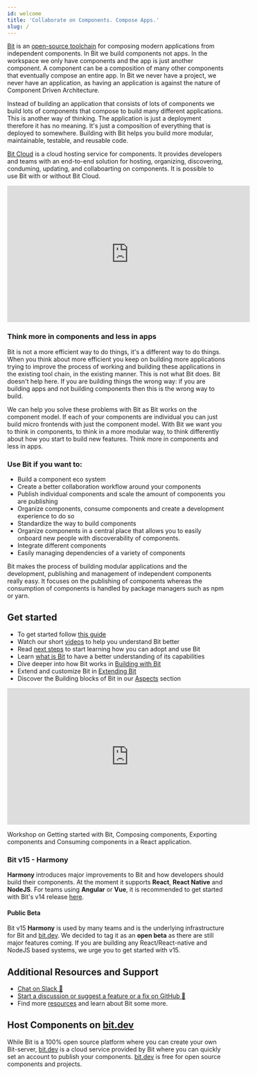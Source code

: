 ```yaml
---
id: welcome
title: 'Collaborate on Components. Compose Apps.'
slug: /
---
```


[Bit](/essentials/what-is-bit) is an [open-source toolchain](https://github.com/teambit/bit) for composing modern applications from independent components. In Bit we build components not apps. In the workspace we only have components and the app is just another component. A component can be a composition of many other components that eventually compose an entire app. In Bit we never have a project, we never have an application, as having an application is against the nature of Component Driven Architecture.

Instead of building an application that consists of lots of components we build lots of components that compose to build many different applications. This is another way of thinking. The application is just a deployment therefore it has no meaning. It's just a composition of everything that is deployed to somewhere. Building with Bit helps you build more modular, maintainable, testable, and reusable code.

[Bit Cloud](https://bit.dev/) is a cloud hosting service for components. It provides developers and teams with an end-to-end solution for hosting, organizing, discovering, conduming, updating, and collaboarting on components. It is possible to use Bit with or without Bit Cloud.

<iframe width="560" height="315" src="https://www.youtube.com/embed/mbURSw1fhoc" title="Building Components in Harmony" frameborder="0" allow="accelerometer; autoplay; clipboard-write; encrypted-media; gyroscope; picture-in-picture" allowfullscreen></iframe>

### Think more in components and less in apps

Bit is not a more efficient way to do things, it's a different way to do things. When you think about more efficient you keep on building more applications trying to improve the process of working and building these applications in the existing tool chain, in the existing manner. This is not what Bit does. Bit doesn't help here. If you are building things the wrong way: if you are building apps and not building components then this is the wrong way to build.

We can help you solve these problems with Bit as Bit works on the component model. If each of your components are individual you can just build micro frontends with just the component model. With Bit we want you to think in components, to think in a more modular way, to think differently about how you start to build new features. Think more in components and less in apps.

### Use Bit if you want to:

- Build a component eco system
- Create a better collaboration workflow around your components
- Publish individual components and scale the amount of components you are publishing
- Organize components, consume components and create a development experience to do so
- Standardize the way to build components
- Organize components in a central place that allows you to easily onboard new people with discoverability of components.
- Integrate different components
- Easily managing dependencies of a variety of components

Bit makes the process of building modular applications and the development, publishing and management of independent components really easy. It focuses on the publishing of components whereas the consumption of components is handled by package managers such as npm or yarn.

## Get started

- To get started follow [this guide](/getting-started/installing-bit)
- Watch our short [videos](/resources/videos) to help you understand Bit better
- Read [next steps](getting-started/whats-next) to start learning how you can adopt and use Bit
- Learn [what is Bit](essentials/what-is-bit) to have a better understanding of its capabilities
- Dive deeper into how Bit works in [Building with Bit](/building-with-bit/manage-workspace)
- Extend and customize Bit in [Extending Bit](/extending-bit/adding-a-new-tab)
- Discover the Building blocks of Bit in our [Aspects](/aspects/aspects-overview) section

<iframe width="560" height="315" src="https://www.youtube.com/embed/7afMBwj5fR4" title="Let's Build with Bit" frameborder="0" allow="accelerometer; autoplay; clipboard-write; encrypted-media; gyroscope; picture-in-picture" allowfullscreen></iframe>

Workshop on Getting started with Bit, Composing components, Exporting components and Consuming components in a React application.

### Bit v15 - Harmony

**Harmony** introduces major improvements to Bit and how developers should build their components. At the moment it supports **React**, **React Native** and **NodeJS**. For teams using **Angular** or **Vue**, it is recommended to get started with Bit's v14 release [here](https://docs.bit.dev).

#### Public Beta

Bit v15 **Harmony** is used by many teams and is the underlying infrastructure for Bit and [bit.dev](https://bit.dev). We decided to tag it as an **open beta** as there are still major features coming. If you are building any React/React-native and NodeJS based systems, we urge you to get started with v15.

## Additional Resources and Support

- [Chat on Slack :beers:](https://join.slack.com/t/bit-dev-community/shared_invite/zt-o2tim18y-UzwOCFdTafmFKEqm2tXE4w)
- [Start a discussion or suggest a feature or a fix on GitHub :wrench:](https://github.com/teambit/bit/issues)
- Find more [resources](resources/conference-talks) and learn about Bit some more.

## Host Components on [bit.dev](https://bit.dev)

While Bit is a 100% open source platform where you can create your own Bit-server, [bit.dev](https://bit.dev) is a cloud service provided by Bit where you can quickly set an account to publish your components. [bit.dev](https://bit.dev) is free for open source components and projects.

